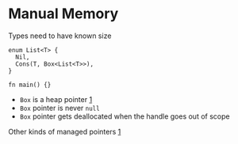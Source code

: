 # Manual Memory

Types need to have known size

```rust,editable
enum List<T> {
  Nil,
  Cons(T, Box<List<T>>),
}

fn main() {}
```

* `Box` is a heap pointer [1](https://doc.rust-lang.org/std/boxed/struct.Box.html)
* `Box` pointer is never `null`
* `Box` pointer gets deallocated when the handle goes out of scope

Other kinds of managed pointers [1](https://doc.rust-lang.org/stable/book/ch15-00-smart-pointers.html)
